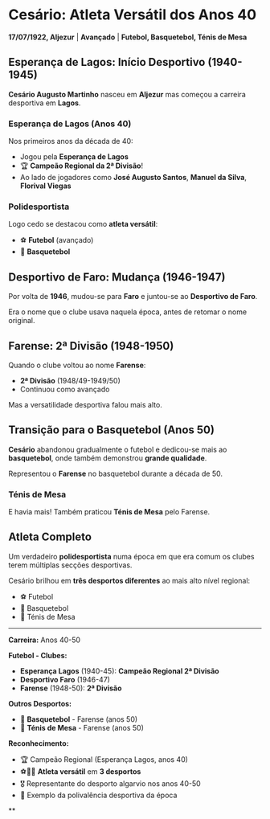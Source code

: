 # Cesário: Atleta Versátil dos Anos 40

**17/07/1922, Aljezur** | **Avançado** | **Futebol, Basquetebol, Ténis de Mesa**

## Esperança de Lagos: Início Desportivo (1940-1945)

**Cesário Augusto Martinho** nasceu em **Aljezur** mas começou a carreira desportiva em **Lagos**.

### Esperança de Lagos (Anos 40)

Nos primeiros anos da década de 40:
- Jogou pela **Esperança de Lagos**
- 🏆 **Campeão Regional da 2ª Divisão**!
- Ao lado de jogadores como **José Augusto Santos**, **Manuel da Silva**, **Florival Viegas**

### Polidesportista

Logo cedo se destacou como **atleta versátil**:
- ⚽ **Futebol** (avançado)
- 🏀 **Basquetebol**

## Desportivo de Faro: Mudança (1946-1947)

Por volta de **1946**, mudou-se para **Faro** e juntou-se ao **Desportivo de Faro**.

Era o nome que o clube usava naquela época, antes de retomar o nome original.

## Farense: 2ª Divisão (1948-1950)

Quando o clube voltou ao nome **Farense**:
- **2ª Divisão** (1948/49-1949/50)
- Continuou como avançado

Mas a versatilidade desportiva falou mais alto.

## Transição para o Basquetebol (Anos 50)

**Cesário** abandonou gradualmente o futebol e dedicou-se mais ao **basquetebol**, onde também demonstrou **grande qualidade**.

Representou o **Farense** no basquetebol durante a década de 50.

### Ténis de Mesa

E havia mais! Também praticou **Ténis de Mesa** pelo Farense.

## Atleta Completo

Um verdadeiro **polidesportista** numa época em que era comum os clubes terem múltiplas secções desportivas.

Cesário brilhou em **três desportos diferentes** ao mais alto nível regional:
- ⚽ Futebol
- 🏀 Basquetebol
- 🏓 Ténis de Mesa

---

**Carreira:** Anos 40-50

**Futebol - Clubes:**
- **Esperança Lagos** (1940-45): **Campeão Regional 2ª Divisão**
- **Desportivo Faro** (1946-47)
- **Farense** (1948-50): **2ª Divisão**

**Outros Desportos:**
- 🏀 **Basquetebol** - Farense (anos 50)
- 🏓 **Ténis de Mesa** - Farense (anos 50)

**Reconhecimento:**
- 🏆 Campeão Regional (Esperança Lagos, anos 40)
- ⚽🏀🏓 **Atleta versátil** em **3 desportos**
- 🎖️ Representante do desporto algarvio nos anos 40-50
- 💪 Exemplo da polivalência desportiva da época

**
